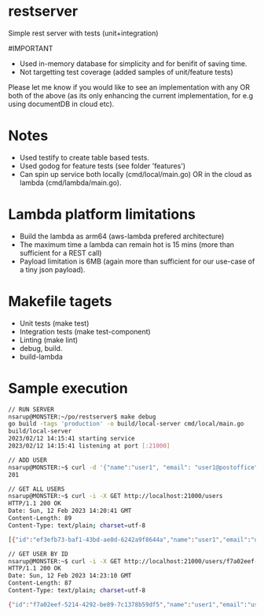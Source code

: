 # restserver
Simple rest server with tests (unit+integration)

#IMPORTANT
- Used in-memory database for simplicity and for benifit of saving time.
- Not targetting test coverage (added samples of unit/feature tests)

Please let me know if you would like to see an implementation with any OR both of the above (as its only enhancing the current implementation, for e.g using documentDB in cloud etc).

# Notes
- Used testify to create table based tests.
- Used godog for feature tests (see folder 'features')
- Can spin up service both locally (cmd/local/main.go) OR in the cloud as lambda (cmd/lambda/main.go).

# Lambda platform limitations
- Build the lambda as arm64 (aws-lambda prefered architecture)
- The maximum time a lambda can remain hot is 15 mins (more than sufficient for a REST call)
- Payload limitation is 6MB (again more than sufficient for our use-case of a tiny json payload).

# Makefile tagets
- Unit tests (make test)
- Integration tests (make test-component)
- Linting (make lint)
- debug, build.
- build-lambda

# Sample execution
```sh
// RUN SERVER
nsarup@MONSTER:~/po/restserver$ make debug
go build -tags 'production' -o build/local-server cmd/local/main.go
build/local-server
2023/02/12 14:15:41 starting service
2023/02/12 14:15:41 listening at port [:21000]

// ADD USER
nsarup@MONSTER:~$ curl -d '{"name":"user1", "email": "user1@postoffice", "password": "plaintext"}' -H "Content-Type: application/json" -X POST -w "%{http_code}\n" http://localhost:21000/users
201

// GET ALL USERS
nsarup@MONSTER:~$ curl -i -X GET http://localhost:21000/users
HTTP/1.1 200 OK
Date: Sun, 12 Feb 2023 14:20:41 GMT
Content-Length: 89
Content-Type: text/plain; charset=utf-8

[{"id":"ef3efb73-baf1-43bd-ae0d-6242a9f8644a","name":"user1","email":"user1@postoffice"}]

// GET USER BY ID
nsarup@MONSTER:~$ curl -i -X GET http://localhost:21000/users/f7a02eef-5214-4292-be89-7c1378b59df5
HTTP/1.1 200 OK
Date: Sun, 12 Feb 2023 14:23:10 GMT
Content-Length: 87
Content-Type: text/plain; charset=utf-8

{"id":"f7a02eef-5214-4292-be89-7c1378b59df5","name":"user1","email":"user1@postoffice"}
```